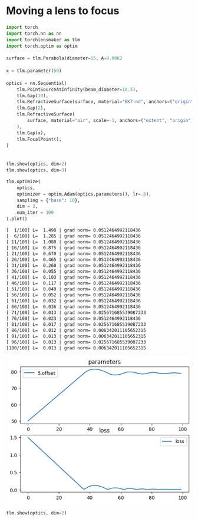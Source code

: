 # Moving a lens to focus


```python
import torch
import torch.nn as nn
import torchlensmaker as tlm
import torch.optim as optim

surface = tlm.Parabola(diameter=15, A=0.006)

x = tlm.parameter(50)

optics = nn.Sequential(
    tlm.PointSourceAtInfinity(beam_diameter=18.5),
    tlm.Gap(10),
    tlm.RefractiveSurface(surface, material="BK7-nd", anchors=("origin", "extent")),
    tlm.Gap(2),
    tlm.RefractiveSurface(
        surface, material="air", scale=-1, anchors=("extent", "origin")
    ),
    tlm.Gap(x),
    tlm.FocalPoint(),
)


tlm.show(optics, dim=2)
tlm.show(optics, dim=3)
```


<TLMViewer src="./moving_to_focus_files/moving_to_focus_0.json?url" />



<TLMViewer src="./moving_to_focus_files/moving_to_focus_1.json?url" />



```python
tlm.optimize(
    optics,
    optimizer = optim.Adam(optics.parameters(), lr=.8),
    sampling = {"base": 10},
    dim = 2,
    num_iter = 100
).plot()
```

    [  1/100] L=  1.490 | grad norm= 0.0512464992118436
    [  6/100] L=  1.285 | grad norm= 0.0512464992118436
    [ 11/100] L=  1.080 | grad norm= 0.0512464992118436
    [ 16/100] L=  0.875 | grad norm= 0.0512464992118436
    [ 21/100] L=  0.670 | grad norm= 0.0512464992118436
    [ 26/100] L=  0.465 | grad norm= 0.0512464992118436
    [ 31/100] L=  0.260 | grad norm= 0.0512464992118436
    [ 36/100] L=  0.055 | grad norm= 0.0512464992118436
    [ 41/100] L=  0.103 | grad norm= 0.0512464992118436
    [ 46/100] L=  0.117 | grad norm= 0.0512464992118436
    [ 51/100] L=  0.040 | grad norm= 0.0512464992118436
    [ 56/100] L=  0.052 | grad norm= 0.0512464992118436
    [ 61/100] L=  0.032 | grad norm= 0.0512464992118436
    [ 66/100] L=  0.036 | grad norm= 0.0512464992118436
    [ 71/100] L=  0.013 | grad norm= 0.025671685539087233
    [ 76/100] L=  0.023 | grad norm= 0.0512464992118436
    [ 81/100] L=  0.017 | grad norm= 0.025671685539087233
    [ 86/100] L=  0.012 | grad norm= 0.006342011105652315
    [ 91/100] L=  0.013 | grad norm= 0.006342011105652315
    [ 96/100] L=  0.013 | grad norm= 0.025671685539087233
    [100/100] L=  0.013 | grad norm= 0.006342011105652315



    
![png](moving_to_focus_files/moving_to_focus_2_1.png)
    



```python
tlm.show(optics, dim=2)
```


<TLMViewer src="./moving_to_focus_files/moving_to_focus_2.json?url" />

